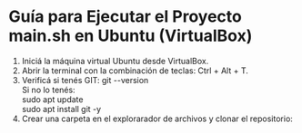 <h1>Guía para Ejecutar el Proyecto main.sh en Ubuntu (VirtualBox)</h1>
<ol>
<li>Iniciá la máquina virtual Ubuntu desde VirtualBox.</li>
<li>Abrir la terminal con la combinación de teclas: Ctrl + Alt + T.</li>
<li>Verificá si tenés GIT: git --version <br>
Si no lo tenés: <br> 
sudo apt update <br>
sudo apt install git -y </li>
<li> Crear una carpeta en el explorarador de archivos y clonar el repositorio: </li>
</ol>


